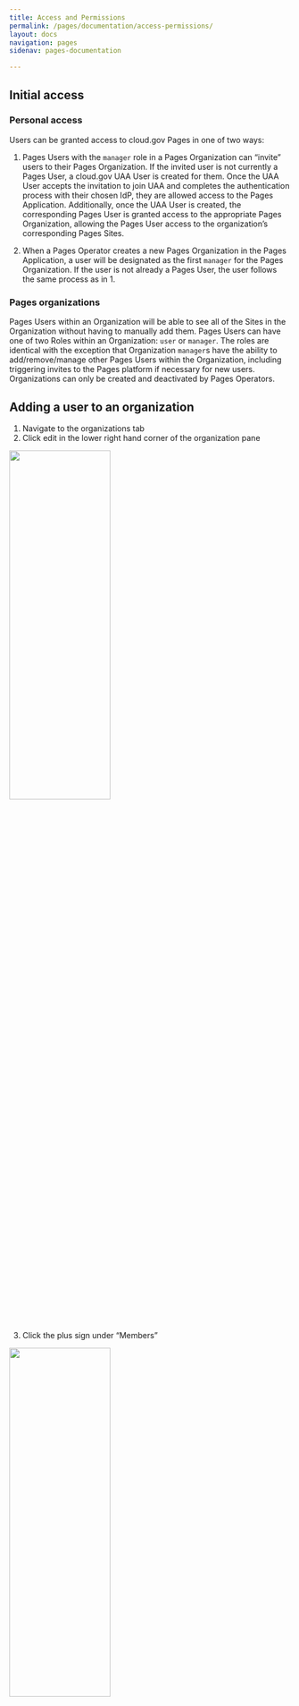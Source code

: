 ```yaml
---
title: Access and Permissions
permalink: /pages/documentation/access-permissions/
layout: docs
navigation: pages
sidenav: pages-documentation

---
```


## Initial access

### Personal access
Users can be granted access to cloud.gov Pages in one of two ways:

1. Pages Users with the `manager` role in a Pages Organization can “invite” users to their Pages Organization. If the invited user is not currently a Pages User, a cloud.gov UAA User is created for them. Once the UAA User accepts the invitation to join UAA and completes the authentication process with their chosen IdP, they are allowed access to the Pages Application. Additionally, once the UAA User is created, the corresponding Pages User is granted access to the appropriate Pages Organization, allowing the Pages User access to the organization’s corresponding Pages Sites.

1. When a Pages Operator creates a new Pages Organization in the Pages Application, a user will be designated as the first `manager` for the Pages Organization. If the user is not already a Pages User, the user follows the same process as in 1.


### Pages organizations
Pages Users within an Organization will be able to see all of the Sites in the Organization without having to manually add them. Pages Users can have one of two Roles within an Organization: `user` or `manager`. The roles are identical with the exception that Organization `manager`s have the ability to add/remove/manage other Pages Users within the Organization, including triggering invites to the Pages platform if necessary for new users. Organizations can only be created and deactivated by Pages Operators.


## Adding a user to an organization


1. Navigate to the organizations tab
2. Click edit in the lower right hand corner of the organization pane
 
 <img src="{{ site.baseurl }}/assets/pages/images/edit_organizations.png" width="60%" height="40%" />

3. Click the plus sign under “Members” 
 
 <img src="{{ site.baseurl }}/assets/pages/images/add_user.png" width="60%" height="40%" />

4. Fill out the required fields of Email and Role
* If you do not know the GitHub username of the invitee you can add it post invite

5. Click Invite

 
## User Acceptance

As a new user to the platform you will be sent an invitation via email. The link in the email will take you directly to the cloud.gov login page to authenticate your credentials.  You will need to create a cloud.gov account and then use these credentials to login to Pages. 

\*Note if a user already belongs to these agencies FDIC, EPA, NIH, GSA, DOJ, OMB or has existing cloud.gov credentials they can use their existing account login information to authenticate into Pages.


Netlify CMS users **must** login to pages.cloud.gov prior to using the content editor.

## Site permissions

To take any actions on a site in Pages, you need permissions set on the corresponding GitHub repository. Write access grants most permissions.

### Collaborator or write access

Collaborators with write access to a site's repository can:
- add a current Pages site to their sites list
- trigger site rebuilds
- view site build history and build logs
- view site collaborator list
- view and update site settings
- view site branches, branch previews and uploaded files

### Administrator

Administrators of a site's repository can take all actions available to collaborator and can:
- add a new repo to Pages
- delete a site from Pages
- add/remove site collaborators

